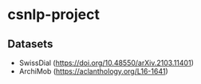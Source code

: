# csnlp-project


## Datasets
- SwissDial (https://doi.org/10.48550/arXiv.2103.11401)
- ArchiMob (https://aclanthology.org/L16-1641)

